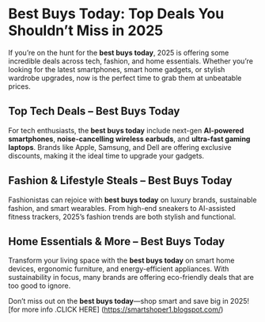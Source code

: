 # **Best Buys Today: Top Deals You Shouldn’t Miss in 2025**  

If you’re on the hunt for the **best buys today**, 2025 is offering some incredible deals across tech, fashion, and home essentials. Whether you’re looking for the latest smartphones, smart home gadgets, or stylish wardrobe upgrades, now is the perfect time to grab them at unbeatable prices.  

## **Top Tech Deals – Best Buys Today**  
For tech enthusiasts, the **best buys today** include next-gen **AI-powered smartphones**, **noise-cancelling wireless earbuds**, and **ultra-fast gaming laptops**. Brands like Apple, Samsung, and Dell are offering exclusive discounts, making it the ideal time to upgrade your gadgets.  

## **Fashion & Lifestyle Steals – Best Buys Today**  
Fashionistas can rejoice with **best buys today** on luxury brands, sustainable fashion, and smart wearables. From high-end sneakers to AI-assisted fitness trackers, 2025’s fashion trends are both stylish and functional.  

## **Home Essentials & More – Best Buys Today**  
Transform your living space with the **best buys today** on smart home devices, ergonomic furniture, and energy-efficient appliances. With sustainability in focus, many brands are offering eco-friendly deals that are too good to ignore.  

Don’t miss out on the **best buys today**—shop smart and save big in 2025!
[for more info .CLICK HERE] (https://smartshoper1.blogspot.com/)
